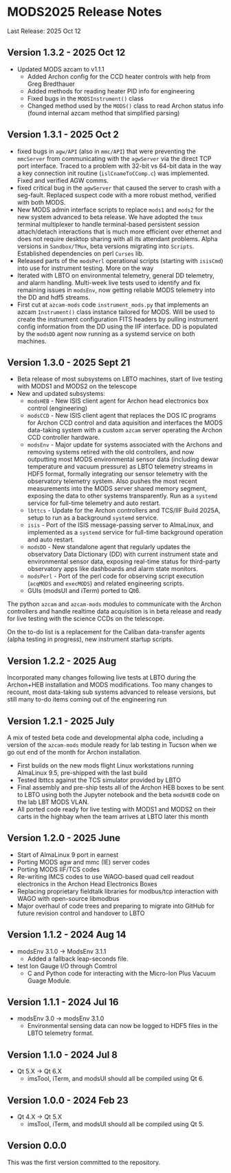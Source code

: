 # MODS2025 Release Notes
Last Release: 2025 Oct 12

## Version 1.3.2 - 2025 Oct 12
 * Updated MODS azcam to v1.1.1
   * Added Archon config for the CCD heater controls with help from Greg Bredthauer
   * Added methods for reading heater PID info for engineering
   * Fixed bugs in the `MODSInstrument()` class
   * Changed method used by the `MODS()` class to read Archon status info (found internal azcam method that simplified parsing)

## Version 1.3.1 - 2025 Oct 2
 * fixed bugs in `agw/API` (also in `mmc/API`) that were preventing the `mmcServer` from communicating with the `agwServer` via the direct TCP port interface.  Traced to a problem with 32-bit vs 64-bit data in the way a key connection init routine (`islCnameToCComp.c`) was implemented.  Fixed and verified AGW comms.
 * fixed critical bug in the `agwServer` that caused the server to crash with a seg-fault.  Replaced suspect code with a more robust method, verified with both MODS.
 * New MODS admin interface scripts to replace `mods1` and `mods2` for the new system advanced to beta release.  We have adopted the `tmux` terminal multiplexer to handle terminal-based persistent session attach/detach interactions that is much more efficient over ethernet and does not require desktop sharing with all its attendant problems.  Alpha versions in `Sandbox/TMux`, beta versions migrating into `Scripts`.  Established dependencies on perl `Curses` lib.
 * Released parts of the `modsPerl` operational scripts (starting with `isisCmd`) into use for instrument testing. More on the way
 * Iterated with LBTO on environmental telemetry, general DD telemetry, and alarm handling.  Multi-week live tests used to identify and fix remaining issues in `modsEnv`, now getting reliable MODS telemetry into the DD and hdf5 streams.
 * First cut at `azcam-mods` code `instrument_mods.py` that implements an azcam `Instrument()` class instance tailored for MODS.  Will be used to create the instrument configuration FITS headers by pulling instrument config information from the DD using the IIF interface.  DD is populated by the `modsDD` agent now running as a systemd service on both machines.

## Version 1.3.0 - 2025 Sept 21
 * Beta release of most subsystems on LBTO machines, start of live testing with MODS1 and MODS2 on the telescope
 * New and updated subsystems:
   * `modsHEB` - New ISIS client agent for Archon head electronics box control (engineering)
   * `modsCCD` - New ISIS client agent that replaces the DOS IC programs for Archon CCD control and data aquisition and interfaces the MODS data-taking system with a custom `azcam` server operating the Archon CCD controller hardware.
   * `modsEnv` - Major update for systems associated with the Archons and removing systems retired with the old controllers, and now outputting most MODS environmental sensor data (including dewar temperature and vacuum pressure) as LBTO telemetry streams in HDF5 format, formally integrating our sensor telemetry with the observatory telemetry system. Also pushes the most recent measurements into the MODS server shared memory segment, exposing the data to other systems transparently. Run as a `systemd` service for full-time telemetry and auto restart.
   * `lbttcs` - Update for the Archon controllers and TCS/IIF Build 2025A, setup to run as a background `systemd` service.
   * `isis` - Port of the ISIS message-passing server to AlmaLinux, and implemented as a `systemd` service for full-time background operation and auto restart.
   * `modsDD` - New standalone agent that regularly updates the observatory Data Dictionary (DD) with current instrument state and environmental sensor data, exposing real-time status for third-party observatory apps like dashboards and alarm state monitors.
   * `modsPerl` - Port of the perl code for observing script execution (`acqMODS` and `execMODS`) and related engineering scripts.
   * GUIs (modsUI and iTerm) ported to Qt6.
  
The python `azcam` and `azcam-mods` modules to communicate with the Archon controllers and handle realtime data acquisition is in beta release and ready for live testing with the science CCDs on the telescope.  

On the to-do list is a replacement for the Caliban data-transfer agents (alpha testing in progress), new instrument startup scripts.

## Version 1.2.2 - 2025 Aug

Incorporated many changes following live tests at LBTO during the Archon+HEB installation and MODS modifications. Too many changes to recount, most data-taking sub 
systems advanced to release versions, but still many to-do items coming out of the engineering run

## Version 1.2.1 - 2025 July

A mix of tested beta code and developmental alpha code, including a version of the `azcam-mods` module ready for lab testing in Tucson when we go out
end of the month for Archon installation.  
 * First builds on the new mods flight Linux workstations running AlmaLinux 9.5, pre-shipped with the last build
 * Tested lbttcs against the TCS simulator provided by LBTO
 * Final assembly and pre-ship tests all of the Archon HEB boxes to be sent to LBTO using both the Jupyter notebook and the beta `modsHEB` code on the lab LBT MODS VLAN.
 * All ported code ready for live testing with MODS1 and MODS2 on their carts in the highbay when the team arrives at LBTO later this month

## Version 1.2.0 - 2025 June
 * Start of AlmaLinux 9 port in earnest
 * Porting MODS agw and mmc (IE) server codes
 * Porting MODS IIF/TCS codes
 * Re-writing IMCS codes to use WAGO-based quad cell readout electronics in the Archon Head Electronics Boxes
 * Replacing proprietary fieldtalk libraries for modbus/tcp interaction with WAGO with open-source libmodbus
 * Major overhaul of code trees and preparing to migrate into GitHub for future revision control and handover to LBTO

## Version 1.1.2 - 2024 Aug 14

- modsEnv 3.1.0 -> ModsEnv 3.1.1
    - Added a fallback leap-seconds file.
- test Ion Gauge I/O through Comtrol
    - C and Python code for interacting with the Micro-Ion Plus Vacuum Guage Module.

## Version 1.1.1 - 2024 Jul 16

- modsEnv 3.0 -> modsEnv 3.1.0
    - Environmental sensing data can now be logged to HDF5 files in the LBTO telemetry format.

## Version 1.1.0 - 2024 Jul 8

- Qt 5.X -> Qt 6.X
    - imsTool, iTerm, and modsUI should all be compiled using Qt 6.

## Version 1.0.0 - 2024 Feb 23

- Qt 4.X -> Qt 5.X
    - imsTool, iTerm, and modsUI should all be compiled using Qt 5.

## Version 0.0.0

This was the first version committed to the repository.
